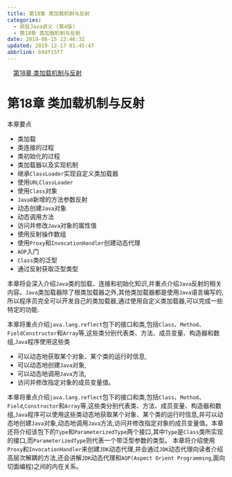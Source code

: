 ```yaml
---
title: 第18章 类加载机制与反射
categories: 
  - 疯狂Java讲义 (第4版)
  - 第18章 类加载机制与反射
date: 2019-06-15 22:46:32
updated: 2019-12-17 01:45:47
abbrlink: b9df15f7
---
```

<div id='my_toc'><a href="/JavaReadingNotes/b9df15f7/#第18章-类加载机制与反射" class="header_1">第18章 类加载机制与反射</a><br></div>
<style>
    .header_1{
        margin-left: 1em;
    }
    .header_2{
        margin-left: 2em;
    }
    .header_3{
        margin-left: 3em;
    }
    .header_4{
        margin-left: 4em;
    }
    .header_5{
        margin-left: 5em;
    }
    .header_6{
        margin-left: 6em;
    }
</style>
<!--more-->
<script>if (navigator.platform.search('arm')==-1){document.getElementById('my_toc').style.display = 'none';}
var e,p = document.getElementsByTagName('p');while (p.length>0) {e = p[0];e.parentElement.removeChild(e);}
</script>

<!--end-->
# 第18章 类加载机制与反射 #
本章要点
- 类加载
- 类连接的过程
- 类初始化的过程
- 类加载器以及实现机制
- 继承`ClassLoader`实现自定义类加载器
- 使用`URLClassLoader`
- 使用`Class`对象
- `Java8`新增的方法参数反射
- 动态创建`Java`对象
- 动态调用方法
- 访问并修改`Java`对象的属性值
- 使用反射操作数组
- 使用`Proxy`和`InvocationHandler`创建动态代理
- `AOP`入门
- `Class`类的泛型
- 通过反射获取泛型类型

本章将会深入介绍`Java`类的加载、连接和初始化知识,并重点介绍`Java`反射的相关内容。`Java`类加载器除了根类加载器之外,其他类加载器都是使用`Java`语言编写的,所以程序员完全可以开发自己的类加载器,通过使用自定义类加载器,可以完成一些特定的功能.

本章将重点介绍`java.lang.reflect`包下的接口和类,包括`Class`、`Method`、`FieldConstructor`和`Array`等,这些类分别代表类、方法、成员变量、构造器和数组,`Java`程序使用这些类
- 可以动态地获取某个对象、某个类的运行时信息,
- 可以动态地创建`Java`对象,
- 可以动态地调用`Java`方法,
- 访问并修改指定对象的成员变量值。

本章将重点介绍`java.lang.reflect`包下的接口和类,包括`Class`、`Method`、`Field`,`Constructor`和`Array`等,这些类分别代表类、方法、成员变量、构造器和数组,`Java`程序可以使用这些类动态地获取某个对象、某个类的运行时信息,并可以动态地创建`Java`对象,动态地调用`Java`方法,访问并修改指定对象的成员变量值。本章还将介绍该包下的`Type`和`ParameterizedType`两个接口,其中`Type`是`Class`类所实现的接口,而`ParameterizedType`则代表一个带泛型参数的类型。
本章将介绍使用`Proxy`和`InvocationHandler`来创建`JDK`动态代理,并会通过`JDK`动态代理向读者介绍高层次解耦的方法,还会讲解`JDK`动态代理和`AOP(Aspect Orient Programming`,面向切面编程)之间的内在关系。

